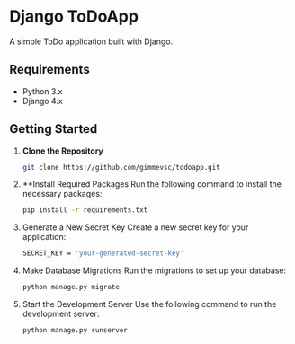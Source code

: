 # Django ToDoApp

A simple ToDo application built with Django.

## Requirements

- Python 3.x
- Django 4.x

## Getting Started

1. **Clone the Repository**
   ```bash
   git clone https://github.com/gimmevsc/todoapp.git

2. **Install Required Packages Run the following command to install the necessary packages:
   ```bash
   pip install -r requirements.txt

3. Generate a New Secret Key Create a new secret key for your application: 
   ```bash
   SECRET_KEY = 'your-generated-secret-key'

4. Make Database Migrations Run the migrations to set up your database:
   ```bash
   python manage.py migrate

5. Start the Development Server Use the following command to run the development server:
   ```bash
   python manage.py runserver
